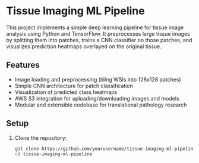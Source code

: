 # Tissue Imaging ML Pipeline

This project implements a simple deep learning pipeline for tissue image analysis using Python and TensorFlow. It preprocesses large tissue images by splitting them into patches, trains a CNN classifier on those patches, and visualizes prediction heatmaps overlayed on the original tissue.

## Features

- Image loading and preprocessing (tiling WSIs into 128x128 patches)
- Simple CNN architecture for patch classification
- Visualization of predicted class heatmaps
- AWS S3 integration for uploading/downloading images and models
- Modular and extensible codebase for translational pathology research

## Setup

1. Clone the repository:

   ```bash
   git clone https://github.com/yourusername/tissue-imaging-ml-pipeline.git
   cd tissue-imaging-ml-pipeline
